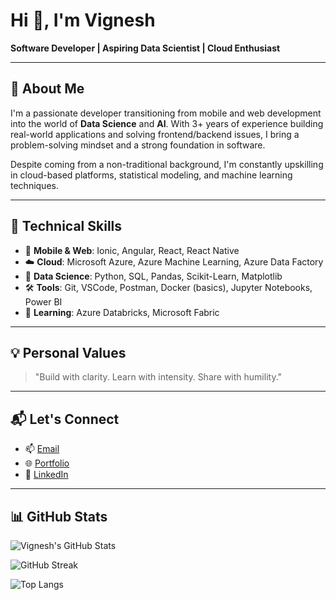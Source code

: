 # Hi 👋, I'm Vignesh

**Software Developer | Aspiring Data Scientist | Cloud Enthusiast**

---

## 🧠 About Me

I'm a passionate developer transitioning from mobile and web development into the world of **Data Science** and **AI**. With 3+ years of experience building real-world applications and solving frontend/backend issues, I bring a problem-solving mindset and a strong foundation in software.

Despite coming from a non-traditional background, I'm constantly upskilling in cloud-based platforms, statistical modeling, and machine learning techniques.

---

## 🚀 Technical Skills

- 📱 **Mobile & Web**: Ionic, Angular, React, React Native  
- ☁️ **Cloud**: Microsoft Azure, Azure Machine Learning, Azure Data Factory  
- 🧠 **Data Science**: Python, SQL, Pandas, Scikit-Learn, Matplotlib  
- 🛠️ **Tools**: Git, VSCode, Postman, Docker (basics), Jupyter Notebooks, Power BI  
- 🧬 **Learning**: Azure Databricks, Microsoft Fabric

---

## 💡 Personal Values
> "Build with clarity. Learn with intensity. Share with humility."

---

## 📬 Let's Connect
- 📫 [Email](mailto:vignesh1996rajendran@gmail.com)  
- 🌐 [Portfolio](https://portfolio.vigneshvision.com)  
- 💼 [LinkedIn](https://www.linkedin.com/in/vignesh-rajendran-436a6a256/)

---

## 📊 GitHub Stats

![Vignesh's GitHub Stats](https://github-readme-stats.vercel.app/api?username=Vignesh96-R&show_icons=true&theme=github_dark)

![GitHub Streak](https://github-readme-streak-stats.herokuapp.com/?user=Vignesh96-R&theme=github_dark)

![Top Langs](https://github-readme-stats.vercel.app/api/top-langs/?username=Vignesh96-R&layout=compact&theme=github_dark)
